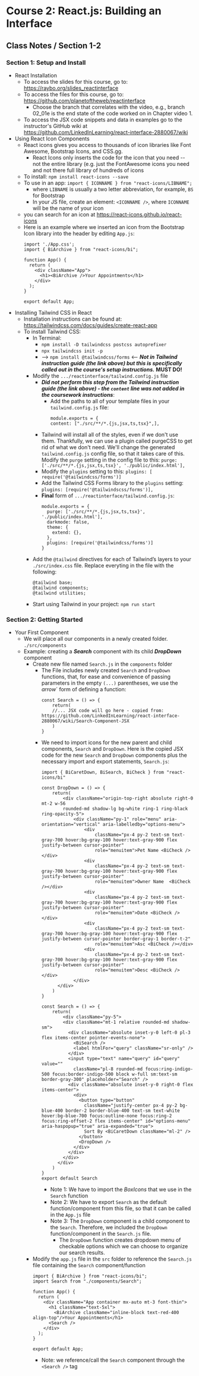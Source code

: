 # Course 2: React.js: Building an Interface
## Class Notes / Section 1-2

### Section 1: Setup and Install
- React Installation
  - To access the slides for this course, go to: <https://raybo.org/slides_reactinterface>
  - To access the files for this course, go to: <https://github.com/planetoftheweb/reactinterface>
    - Choose the branch that correlates with the video, e.g., branch 02_01e is the end state of the code worked on in Chapter video 1.
  - To access the JSX code snippets and data in examples go to the instructor's GitHub wiki at <https://github.com/LinkedInLearning/react-interface-2880067/wiki>
- Using React Icon Components
  - React icons gives you access to thousands of icon libraries like Font Awesome, Bootstrap Icons, and CSS.gg.
    - React Icons only inserts the code for the icon that you need -- not the entire library (e.g. just the FontAwesome icons you need and not there full library of hundreds of icons
  - To install: `npm install react-icons --save`
  - To use in an app: `import { ICONNAME } from "react-icons/LIBNAME";`
    - where `LIBNAME` is usually a two letter abbreviation, for example, `BS` for Bootstrap
    - In your JS file, create an element: `<ICONNAME />`, where `ICONNAME` will be the name of your icon
  - you can search for an icon at <https://react-icons.github.io/react-icons>
  - Here is an example where we inserted an icon from the Bootstrap Icon library into the header by editing `App.js`:
    ```
    import './App.css';
    import { BiArchive } from "react-icons/bi";

    function App() {
      return (
        <div className="App">
          <h1><BiArchive />Your Appointments</h1>
        </div>
      );
    }

    export default App;
    ```
- Installing Tailwind CSS in React
  - Installation instructions can be found at: <https://tailwindcss.com/docs/guides/create-react-app>
  - To install Tailwind CSS:
    - In Terminal:
      - `npm install -D tailwindcss postcss autoprefixer`
      - `npx tailwindcss init -p`
      - --> `npm install @tailwindcss/forms` <-- ___Not in Tailwind instruction guide (the link above) but this is specifically called out in the course's setup instructions.___ __MUST DO!__
    - Modify the `.../reactinterface/tailwind.config.js` file
      - ___Did not perform this step from the Tailwind instruction guide (the link above) - the `content` line was not added in the coursework instructions___:
        - Add the paths to all of your template files in your `tailwind.config.js` file:
          ```
          module.exports = {
          content: ["./src/**/*.{js,jsx,ts,tsx}",],
          ```
      - Tailwind will install all of the styles, even if we don't use them. Thankfully, we can use a plugin called purgeCSS to get rid of what we don't need. We'll change the generated `tailwind.config.js` config file, so that it takes care of this. Modify the `purge` setting in the config file to this: `purge: ['./src/**/*.{js,jsx,ts,tsx}', './public/index.html'],`
      - Modify the `plugins` setting to this: `plugins: [ require('@tailwindcss/forms')]`
      - Add the Tailwind CSS Forms library to the `plugins` setting: `plugins: [require('@tailwindscss/forms')],`
      - __Final__ form of `.../reactinterface/tailwind.config.js`:
        ```
        module.exports = {
          purge: ['./src/**/*.{js,jsx,ts,tsx}', './public/index.html'],
          darkmode: false,
          theme: {
            extend: {},
          },
          plugins: [require('@tailwindcss/forms')]
        }
        ```
    - Add the `@tailwind` directives for each of Tailwind’s layers to your `./src/index.css` file. Replace everyting in the file with the following:
      ```
      @tailwind base;
      @tailwind components;
      @tailwind utilities;
      ```
    - Start using Tailwind in your project: `npm run start`

### Section 2: Getting Started
- Your First Component
  - We will place all our components in a newly created folder. `./src/components`
  - Example: creating a ___Search___ component with its child ___DropDown___ component
    - Create new file named `Search.js` in the `components` folder
      - The File includes newly created `Search` and `DropDown` functions, that, for ease and convenience of passing parameters in the empty `(...)` parentheses, we use the _arrow_` form of defining a function:
        ```
        const Search = () => {
            return(
            //... JSX code will go here - copied from: https://github.com/LinkedInLearning/react-interface-2880067/wiki/Search-Component-JSX
            )
        }
        ```
      - We need to import icons for the new parent and child components, `Search` and `DropDown`. Here is the copied JSX code for the new `Search` and `DropDown` components plus the necessary import and export statements, `Search.js`:
        ```
        import { BiCaretDown, BiSearch, BiCheck } from "react-icons/bi"

        const DropDown = () => {
            return(
                <div className="origin-top-right absolute right-0 mt-2 w-56
                rounded-md shadow-lg bg-white ring-1 ring-black ring-opacity-5">
                    <div className="py-1" role="menu" aria-orientation="vertical" aria-labelledby="options-menu">
                        <div
                            className="px-4 py-2 text-sm text-gray-700 hover:bg-gray-100 hover:text-gray-900 flex justify-between cursor-pointer"
                            role="menuitem">Pet Name <BiCheck /></div>
                        <div
                            className="px-4 py-2 text-sm text-gray-700 hover:bg-gray-100 hover:text-gray-900 flex justify-between cursor-pointer"
                            role="menuitem">Owner Name  <BiCheck /></div>
                        <div
                            className="px-4 py-2 text-sm text-gray-700 hover:bg-gray-100 hover:text-gray-900 flex justify-between cursor-pointer"
                            role="menuitem">Date <BiCheck /></div>
                        <div
                            className="px-4 py-2 text-sm text-gray-700 hover:bg-gray-100 hover:text-gray-900 flex justify-between cursor-pointer border-gray-1 border-t-2"
                            role="menuitem">Asc <BiCheck /></div>
                        <div
                            className="px-4 py-2 text-sm text-gray-700 hover:bg-gray-100 hover:text-gray-900 flex justify-between cursor-pointer"
                            role="menuitem">Desc <BiCheck /></div>
                    </div>
              </div>        
            )
        }

        const Search = () => {
            return(
                <div className="py-5">
                <div className="mt-1 relative rounded-md shadow-sm">
                  <div className="absolute inset-y-0 left-0 pl-3 flex items-center pointer-events-none">
                    <BiSearch />
                    <label htmlFor="query" className="sr-only" />
                  </div>
                  <input type="text" name="query" id="query" value=""
                    className="pl-8 rounded-md focus:ring-indigo-500 focus:border-indigo-500 block w-full sm:text-sm border-gray-300" placeholder="Search" />
                  <div className="absolute inset-y-0 right-0 flex items-center">
                    <div>
                      <button type="button"
                        className="justify-center px-4 py-2 bg-blue-400 border-2 border-blue-400 text-sm text-white hover:bg-blue-700 focus:outline-none focus:ring-2 focus:ring-offset-2 flex items-center" id="options-menu" aria-haspopup="true" aria-expanded="true">
                        Sort By <BiCaretDown className="ml-2" />
                      </button>
                      <DropDown />
                    </div>
                  </div>
                </div>
              </div>        
            )
        }
        export default Search    
        ```
        - Note 1: We have to import the _BoxIcons_ that we use in the `Search` function
        - Note 2: We have to export `Search` as the default function/component from this file, so that it can be called in the `App.js` file
        - Note 3: The `DropDown` component is a child component to the `Search`. Therefore, we included the `DropDown` function/component in the `Search.js` file.
          - The `DropDown` function creates dropdown menu of checkable options which we can choose to organize our search results.
    - Modify the  `app.js` file in the `src` folder to reference the `Search.js` file containing the `Search` component/function
      ```
      import { BiArchive } from "react-icons/bi";
      import Search from "./components/Search";

      function App() {
        return (
          <div className="App container mx-auto mt-3 font-thin">
            <h1 className="text-5xl">
              <BiArchive className="inline-block text-red-400 align-top"/>Your Appointments</h1>
            <Search />
          </div>
        );
      }

      export default App;
      ```
      - Note: we reference/call the `Search` component through the `<Search />` tag
